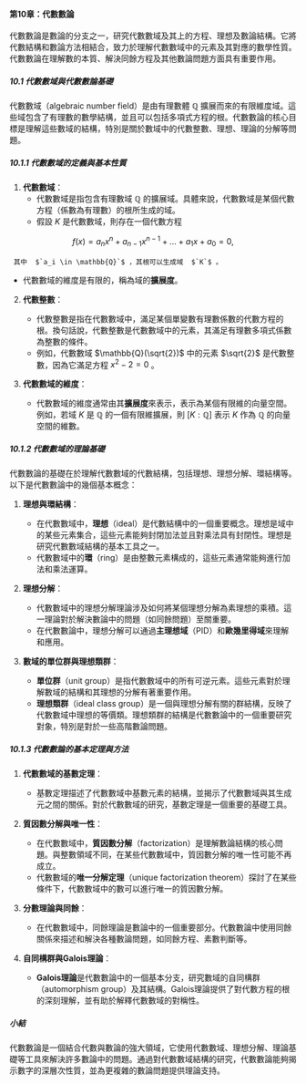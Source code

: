 #### 第10章：代數數論

代數數論是數論的分支之一，研究代數數域及其上的方程、理想及數論結構。它將代數結構和數論方法相結合，致力於理解代數數域中的元素及其對應的數學性質。代數數論在理解數的本質、解決同餘方程及其他數論問題方面具有重要作用。

##### 10.1 代數數域與代數數論基礎

代數數域（algebraic number field）是由有理數體  $`\mathbb{Q}`$  擴展而來的有限維度域。這些域包含了有理數的數學結構，並且可以包括多項式方程的根。代數數論的核心目標是理解這些數域的結構，特別是關於數域中的代數整數、理想、理論的分解等問題。

##### 10.1.1 代數數域的定義與基本性質

1. **代數數域**：
   - 代數數域是指包含有理數域  $`\mathbb{Q}`$  的擴展域。具體來說，代數數域是某個代數方程（係數為有理數）的根所生成的域。
   - 假設  $`K`$  是代數數域，則存在一個代數方程
     
```math
f(x) = a_nx^n + a_{n-1}x^{n-1} + \dots + a_1x + a_0 = 0,
```

     其中  $`a_i \in \mathbb{Q}`$ ，其根可以生成域  $`K`$ 。
   - 代數數域的維度是有限的，稱為域的**擴展度**。

2. **代數整數**：
   - 代數整數是指在代數數域中，滿足某個單變數有理數係數的代數方程的根。換句話說，代數整數是代數數域中的元素，其滿足有理數多項式係數為整數的條件。
   - 例如，代數數域  $`\mathbb{Q}(\sqrt{2})`$  中的元素  $`\sqrt{2}`$  是代數整數，因為它滿足方程  $`x^2 - 2 = 0`$ 。

3. **代數數域的維度**：
   - 代數數域的維度通常由其**擴展度**來表示，表示為某個有限維的向量空間。例如，若域  $`K`$  是  $`\mathbb{Q}`$  的一個有限維擴展，則  $`[K : \mathbb{Q}]`$  表示  $`K`$  作為  $`\mathbb{Q}`$  的向量空間的維數。

##### 10.1.2 代數數域的理論基礎

代數數論的基礎在於理解代數數域的代數結構，包括理想、理想分解、環結構等。以下是代數數論中的幾個基本概念：

1. **理想與環結構**：
   - 在代數數域中，**理想**（ideal）是代數結構中的一個重要概念。理想是域中的某些元素集合，這些元素能夠封閉加法並且對乘法具有封閉性。理想是研究代數數域結構的基本工具之一。
   - 代數數域中的**環**（ring）是由整數元素構成的，這些元素通常能夠進行加法和乘法運算。

2. **理想分解**：
   - 代數數域中的理想分解理論涉及如何將某個理想分解為素理想的乘積。這一理論對於解決數論中的問題（如同餘問題）至關重要。
   - 在代數數論中，理想分解可以通過**主理想域**（PID）和**歐幾里得域**來理解和應用。

3. **數域的單位群與理想類群**：
   - **單位群**（unit group）是指代數數域中的所有可逆元素。這些元素對於理解數域的結構和其理想的分解有著重要作用。
   - **理想類群**（ideal class group）是一個與理想分解有關的群結構，反映了代數數域中理想的等價類。理想類群的結構是代數數論中的一個重要研究對象，特別是對於一些高階數論問題。

##### 10.1.3 代數數論的基本定理與方法

1. **代數數域的基數定理**：
   - 基數定理描述了代數數域中基數元素的結構，並揭示了代數數域與其生成元之間的關係。對於代數數域的研究，基數定理是一個重要的基礎工具。
   
2. **質因數分解與唯一性**：
   - 在代數數域中，**質因數分解**（factorization）是理解數論結構的核心問題。與整數領域不同，在某些代數數域中，質因數分解的唯一性可能不再成立。
   - 代數數域的**唯一分解定理**（unique factorization theorem）探討了在某些條件下，代數數域中的數可以進行唯一的質因數分解。

3. **分數理論與同餘**：
   - 在代數數域中，同餘理論是數論中的一個重要部分。代數數論中使用同餘關係來描述和解決各種數論問題，如同餘方程、素數判斷等。

4. **自同構群與Galois理論**：
   - **Galois理論**是代數數論中的一個基本分支，研究數域的自同構群（automorphism group）及其結構。Galois理論提供了對代數方程的根的深刻理解，並有助於解釋代數數域的對稱性。

##### 小結

代數數論是一個結合代數與數論的強大領域，它使用代數數域、理想分解、理論基礎等工具來解決許多數論中的問題。通過對代數數域結構的研究，代數數論能夠揭示數字的深層次性質，並為更複雜的數論問題提供理論支持。